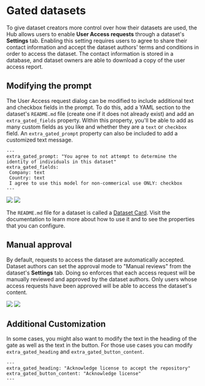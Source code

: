 # Gated datasets

To give dataset creators more control over how their datasets are used, the Hub allows users to enable **User Access requests** through a dataset's **Settings** tab.
Enabling this setting requires users to agree to share their contact information and accept the dataset authors' terms and conditions in order to access the dataset.
The contact information is stored in a database, and dataset owners are able to download a copy of the user access report.

## Modifying the prompt 

The User Access request dialog can be modified to include additional text and checkbox fields in the prompt. To do this, add a YAML section to the dataset's `README.md` file (create one if it does not already exist) and add an `extra_gated_fields` property. Within this property, you'll be able to add as many custom fields as you like and whether they are a `text` or `checkbox` field. An `extra_gated_prompt` property can also be included to add a customized text message.

```
---
extra_gated_prompt: "You agree to not attempt to determine the identity of individuals in this dataset"
extra_gated_fields:
 Company: text
 Country: text
 I agree to use this model for non-commerical use ONLY: checkbox
---
```

<div class="flex justify-center">
<img class="block dark:hidden" src="https://huggingface.co/datasets/huggingface/documentation-images/resolve/main/hub/datasets-gated.png"/>
<img class="hidden dark:block" src="https://huggingface.co/datasets/huggingface/documentation-images/resolve/main/hub/datasets-gated-dark.png"/>
</div>

The `README.md` file for a dataset is called a [Dataset Card](./datasets-cards). Visit the documentation to learn more about how to use it and to see the properties that you can configure.

## Manual approval

By default, requests to access the dataset are automatically accepted.
Dataset authors can set the approval mode to "Manual reviews" from the dataset's **Settings** tab.
Doing so enforces that each access request will be manually reviewed and approved by the dataset authors.
Only users whose access requests have been approved will be able to access the dataset's content.


<div class="flex justify-center">
<img class="block dark:hidden" src="https://huggingface.co/datasets/huggingface/documentation-images/resolve/main/hub/datasets-gated-manual-approval.png"/>
<img class="hidden dark:block" src="https://huggingface.co/datasets/huggingface/documentation-images/resolve/main/hub/datasets-gated-manual-approval-dark.png"/>
</div>

## Additional Customization

In some cases, you might also want to modify the text in the heading of the gate as well as the text in the button. For those use cases you can modify `extra_gated_heading` and `extra_gated_button_content`.

```
---
extra_gated_heading: "Acknowledge license to accept the repository"
extra_gated_button_content: "Acknowledge license"
---
```